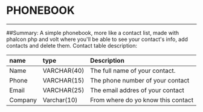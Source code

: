 PHONEBOOK
=============
-------------

##Summary:
A simple phonebook, more like a contact list, made with phalcon php and volt where you'll be able to see your contact's info, add contacts and delete them.
Contact table description:  

name	 |type			|Description								|
:------|:------------|:----------------------------------|
Name	 |VARCHAR(40)	|The full name of your contact.  	|
Phone  |VARCHAR(15)	|The phone number of your contact	|
Email  |VARCHAR(25)	|The email addres of your contact	|
Company|Varchar(10)	|From where do yo know this contact	|


